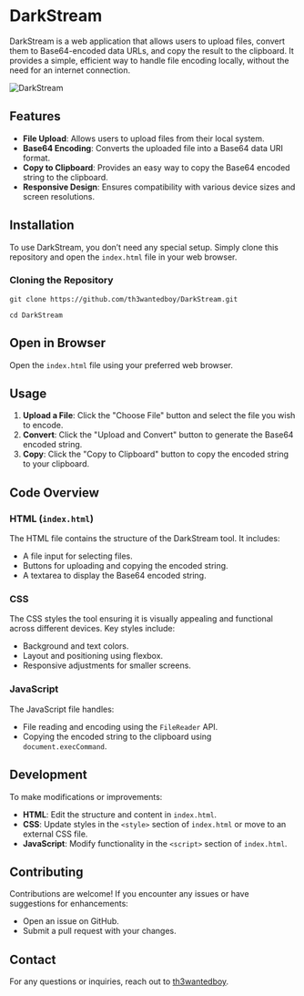 # DarkStream
DarkStream is a web application that allows users to upload files, convert them to Base64-encoded data URLs, and copy the result to the clipboard. It provides a simple, efficient way to handle file encoding locally, without the need for an internet connection.

![DarkStream](https://i.ibb.co/fxMmKP1/Screenshot-2024-07-26-at-16-48-53-Dark-Stream.png)

## Features

- **File Upload**: Allows users to upload files from their local system.
- **Base64 Encoding**: Converts the uploaded file into a Base64 data URI format.
- **Copy to Clipboard**: Provides an easy way to copy the Base64 encoded string to the clipboard.
- **Responsive Design**: Ensures compatibility with various device sizes and screen resolutions.

## Installation

To use DarkStream, you don’t need any special setup. Simply clone this repository and open the `index.html` file in your web browser.

### Cloning the Repository

```
git clone https://github.com/th3wantedboy/DarkStream.git
```
```
cd DarkStream
```

## Open in Browser

Open the `index.html` file using your preferred web browser.

## Usage

1. **Upload a File**: Click the "Choose File" button and select the file you wish to encode.
2. **Convert**: Click the "Upload and Convert" button to generate the Base64 encoded string.
3. **Copy**: Click the "Copy to Clipboard" button to copy the encoded string to your clipboard.

## Code Overview

### HTML (`index.html`)

The HTML file contains the structure of the DarkStream tool. It includes:
- A file input for selecting files.
- Buttons for uploading and copying the encoded string.
- A textarea to display the Base64 encoded string.

### CSS

The CSS styles the tool ensuring it is visually appealing and functional across different devices. Key styles include:
- Background and text colors.
- Layout and positioning using flexbox.
- Responsive adjustments for smaller screens.

### JavaScript

The JavaScript file handles:
- File reading and encoding using the `FileReader` API.
- Copying the encoded string to the clipboard using `document.execCommand`.

## Development

To make modifications or improvements:
- **HTML**: Edit the structure and content in `index.html`.
- **CSS**: Update styles in the `<style>` section of `index.html` or move to an external CSS file.
- **JavaScript**: Modify functionality in the `<script>` section of `index.html`.

## Contributing

Contributions are welcome! If you encounter any issues or have suggestions for enhancements:
- Open an issue on GitHub.
- Submit a pull request with your changes.



## Contact

For any questions or inquiries, reach out to [th3wantedboy](http://t.me/th3wantedboy).

